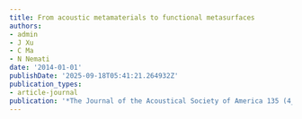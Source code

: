 ```yaml
---
title: From acoustic metamaterials to functional metasurfaces
authors:
- admin
- J Xu
- C Ma
- N Nemati
date: '2014-01-01'
publishDate: '2025-09-18T05:41:21.264932Z'
publication_types:
- article-journal
publication: '*The Journal of the Acoustical Society of America 135 (4_Supplement)*'
---
```


